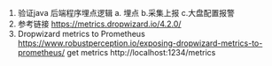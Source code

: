 1. 验证java 后端程序埋点逻辑
   a. 埋点 b.采集上报 c.大盘配置报警
2. 参考链接
   https://metrics.dropwizard.io/4.2.0/
3. Dropwizard metrics to Prometheus
   https://www.robustperception.io/exposing-dropwizard-metrics-to-prometheus/
   get metrics http://localhost:1234/metrics